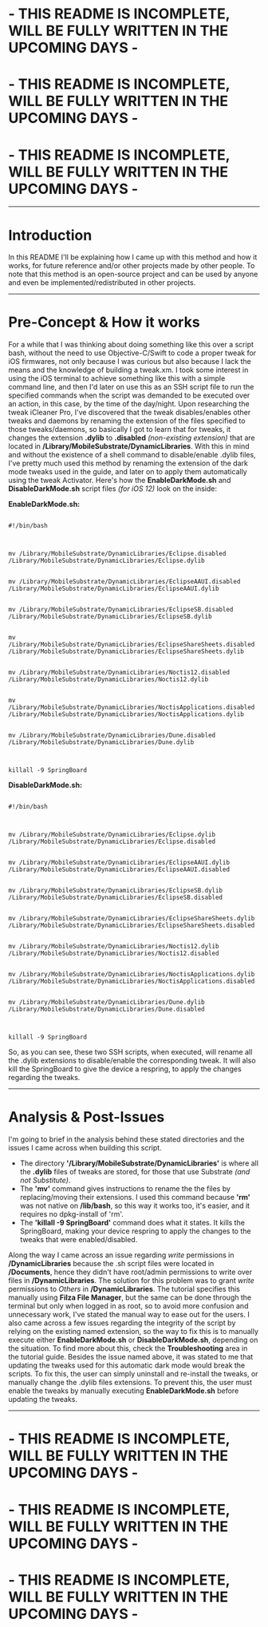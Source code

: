 
# - THIS README IS INCOMPLETE, WILL BE FULLY WRITTEN IN THE UPCOMING DAYS - 
# - THIS README IS INCOMPLETE, WILL BE FULLY WRITTEN IN THE UPCOMING DAYS - 
# - THIS README IS INCOMPLETE, WILL BE FULLY WRITTEN IN THE UPCOMING DAYS - 

***

# Introduction

In this README I'll be explaining how I came up with this method and how it works, for future reference and/or other projects made by other people. To note that this method is an open-source project and can be used by anyone and even be implemented/redistributed in other projects.

***

# Pre-Concept & How it works

For a while that I was thinking about doing something like this over a script bash, without the need to use Objective-C/Swift to code a proper tweak for iOS firmwares, not only because I was curious but also because I lack the means and the knowledge of building a tweak.xm. I took some interest in using the iOS terminal to achieve something like this with a simple command line, and then I'd later on use this as an SSH script file to run the specified commands when the script was demanded to be executed over an action, in this case, by the time of the day/night.
Upon researching the tweak iCleaner Pro, I've discovered that the tweak disables/enables other tweaks and daemons by renaming the extension of the files specified to those tweaks/daemons, so basically I got to learn that for tweaks, it changes the extension **.dylib** to **.disabled** _(non-existing extension)_ that are located in **/Library/MobileSubstrate/DynamicLibraries**. With this in mind and without the existence of a shell command to disable/enable .dylib files, I've pretty much used this method by renaming the extension of the dark mode tweaks used in the guide, and later on to apply them automatically using the tweak Activator.
Here's how the **EnableDarkMode.sh** and **DisableDarkMode.sh** script files _(for iOS 12)_ look on the inside:

**EnableDarkMode.sh:**

```

#!/bin/bash



mv /Library/MobileSubstrate/DynamicLibraries/Eclipse.disabled  /Library/MobileSubstrate/DynamicLibraries/Eclipse.dylib


mv /Library/MobileSubstrate/DynamicLibraries/EclipseAAUI.disabled  /Library/MobileSubstrate/DynamicLibraries/EclipseAAUI.dylib


mv /Library/MobileSubstrate/DynamicLibraries/EclipseSB.disabled  /Library/MobileSubstrate/DynamicLibraries/EclipseSB.dylib


mv /Library/MobileSubstrate/DynamicLibraries/EclipseShareSheets.disabled  /Library/MobileSubstrate/DynamicLibraries/EclipseShareSheets.dylib


mv /Library/MobileSubstrate/DynamicLibraries/Noctis12.disabled  /Library/MobileSubstrate/DynamicLibraries/Noctis12.dylib


mv /Library/MobileSubstrate/DynamicLibraries/NoctisApplications.disabled  /Library/MobileSubstrate/DynamicLibraries/NoctisApplications.dylib


mv /Library/MobileSubstrate/DynamicLibraries/Dune.disabled  /Library/MobileSubstrate/DynamicLibraries/Dune.dylib



killall -9 SpringBoard

```

**DisableDarkMode.sh:**

```

#!/bin/bash



mv /Library/MobileSubstrate/DynamicLibraries/Eclipse.dylib  /Library/MobileSubstrate/DynamicLibraries/Eclipse.disabled


mv /Library/MobileSubstrate/DynamicLibraries/EclipseAAUI.dylib  /Library/MobileSubstrate/DynamicLibraries/EclipseAAUI.disabled


mv /Library/MobileSubstrate/DynamicLibraries/EclipseSB.dylib  /Library/MobileSubstrate/DynamicLibraries/EclipseSB.disabled


mv /Library/MobileSubstrate/DynamicLibraries/EclipseShareSheets.dylib  /Library/MobileSubstrate/DynamicLibraries/EclipseShareSheets.disabled


mv /Library/MobileSubstrate/DynamicLibraries/Noctis12.dylib  /Library/MobileSubstrate/DynamicLibraries/Noctis12.disabled


mv /Library/MobileSubstrate/DynamicLibraries/NoctisApplications.dylib  /Library/MobileSubstrate/DynamicLibraries/NoctisApplications.disabled


mv /Library/MobileSubstrate/DynamicLibraries/Dune.dylib  /Library/MobileSubstrate/DynamicLibraries/Dune.disabled



killall -9 SpringBoard

```

So, as you can see, these two SSH scripts, when executed, will rename all the .dylib extensions to disable/enable the corresponding tweak. It will also kill the SpringBoard to give the device a respring, to apply the changes regarding the tweaks.

***

# Analysis & Post-Issues

I'm going to brief in the analysis behind these stated directories and the issues I came across when building this script.

- The directory **'/Library/MobileSubstrate/DynamicLibraries'** is where all the **.dylib** files of tweaks are stored, for those that use Substrate _(and not Substitute)_. 
- The **'mv'** command gives instructions to rename the the files by replacing/moving their extensions. I used this command because **'rm'** was not native on **/lib/bash**, so this way it works too, it's easier, and it requires no dpkg-install of 'rm'.
- The **'killall -9 SpringBoard'** command does what it states. It kills the SpringBoard, making your device respring to apply the changes to the tweaks that were enabled/disabled.

Along the way I came across an issue regarding _write_ permissions in **/DynamicLibraries** because the .sh script files were located in **/Documents**, hence they didn't have root/admin permissions to write over files in **/DynamicLibraries**. The solution for this problem was to grant _write_ permissions to _Others_ in **/DynamicLibraries**. The tutorial specifies this manually using **Filza File Manager**, but the same can be done through the terminal but only when logged in as root, so to avoid more confusion and unnecessary work, I've stated the manual way to ease out for the users.
I also came across a few issues regarding the integrity of the script by relying on the existing named extension, so the way to fix this is to manually execute either **EnableDarkMode.sh** or **DisableDarkMode.sh**, depending on the situation. To find more about this, check the **Troubleshooting** area in the tutorial guide.
Besides the issue named above, it was stated to me that updating the tweaks used for this automatic dark mode would break the scripts. To fix this, the user can simply uninstall and re-install the tweaks, or manually change the .dylib files extensions. To prevent this, the user must enable the tweaks by manually executing **EnableDarkMode.sh** before updating the tweaks.

***

# - THIS README IS INCOMPLETE, WILL BE FULLY WRITTEN IN THE UPCOMING DAYS - 
# - THIS README IS INCOMPLETE, WILL BE FULLY WRITTEN IN THE UPCOMING DAYS - 
# - THIS README IS INCOMPLETE, WILL BE FULLY WRITTEN IN THE UPCOMING DAYS - 
